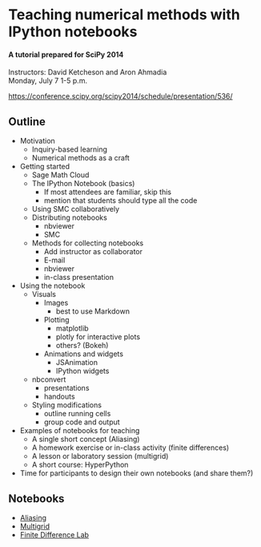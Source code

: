 # Teaching numerical methods with IPython notebooks

#### A tutorial prepared for SciPy 2014

Instructors: David Ketcheson and Aron Ahmadia  
Monday, July 7 1-5 p.m.

https://conference.scipy.org/scipy2014/schedule/presentation/536/

## Outline

- Motivation
  - Inquiry-based learning
  - Numerical methods as a craft
- Getting started
  - Sage Math Cloud
  - The IPython Notebook (basics)
    - If most attendees are familiar, skip this
    - mention that students should type all the code
  - Using SMC collaboratively
  - Distributing notebooks
    - nbviewer
    - SMC
  - Methods for collecting notebooks
    - Add instructor as collaborator
    - E-mail
    - nbviewer
    - in-class presentation
- Using the notebook
  - Visuals
    - Images
      - best to use Markdown
    - Plotting
      - matplotlib
      - plotly for interactive plots
      - others? (Bokeh)
    - Animations and widgets
      - JSAnimation
      - IPython widgets
  - nbconvert
    - presentations
    - handouts
  - Styling modifications
    - outline running cells
    - group code and output
- Examples of notebooks for teaching
  - A single short concept (Aliasing)
  - A homework exercise or in-class activity (finite differences)
  - A lesson or laboratory session (multigrid)
  - A short course: HyperPython
- Time for participants to design their own notebooks (and share them?)


## Notebooks

* [Aliasing](http://nbviewer.ipython.org/github/ketch/teaching-numerics-with-notebooks/blob/master/Aliasing.ipynb)
* [Multigrid](http://nbviewer.ipython.org/github/ketch/teaching-numerics-with-notebooks/blob/master/Multigrid.ipynb)
* [Finite Difference Lab](http://nbviewer.ipython.org/github/ketch/teaching-numerics-with-notebooks/blob/master/finite_difference_lab.ipynb)
